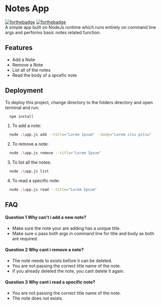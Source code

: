 
# Notes App
[![forthebadge](https://forthebadge.com/images/badges/made-with-javascript.svg)](https://forthebadge.com)
[![forthebadge](https://forthebadge.com/images/badges/built-by-developers.svg)](https://forthebadge.com)
</br>
A simple app built on NodeJs runtime which runs entirely on command line args and performs basic notes related function.


## Features

- Add a Note
- Remove a Note
- List all of the notes
- Read the body of a spcefic note

  
## Deployment

To deploy this project, change directory to the folders directory and open terminal and run:

```bash
  npm install
```

1) To add a note:

```bash
  node .\app.js add --title="Lorem Ipsum" --body="Lorem itsu pitsu"
```
2) To remove a note:

```bash
  node .\app.js remove --title="Lorem Ipsum"
```
3) To list all the notes:

```bash
  node .\app.js list
```
4) To read a specific note:

```bash
  node .\app.js read --title="Lorem Ipsum"
```
## FAQ

#### Question 1 Why can't i add a new note?

- Make sure the note your are adding has a unique title.
- Make sure u pass both args in command line for title and body as both are required.

#### Question 2 Why cant i remove a note?

- The note needs to exists before it can be deleted.
- You are not passing the correct title name of the note.
- If you already deleted the note, you cant delete it again.

#### Question 3 Why cant i read a specific note?
  
- You are not passing the correct title name of the note.
- The note does not exists.
  
